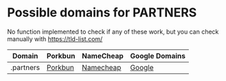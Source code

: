 # Possible domains for PARTNERS

No function implemented to check if any of these work, but you can check manually with https://tld-list.com/

| Domain | Porkbun | NameCheap | Google Domains |
|---|---|---|---|
| .partners | [Porkbun](https://porkbun.com/checkout/search?prb=e814663da1&tlds=&idnLanguage=&search=search&q=.partners) | [Namecheap](https://www.namecheap.com/domains/registration/results/?domain=.partners) | [Google](https://domains.google.com/registrar/search?searchTerm=.partners) |
